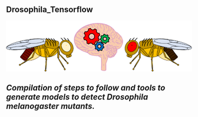 ## Drosophila_Tensorflow

 <p align="center">
  <img src="https://github.com/AaronGS1999/Drosophila_Tensorflow/blob/main/images/Imagen_google_colab.png">
</p>

*Compilation of steps to follow and tools to generate models to detect Drosophila melanogaster mutants.* 
---
